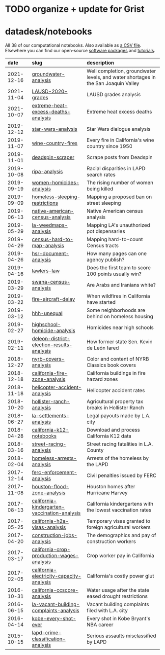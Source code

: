 # TODO organize + update for Grist

# datadesk/notebooks

All 38 of our computational notebooks. Also available as [a CSV file](notebooks.csv). Elsewhere you can find our open-source [software packages](https://github.com/datadesk/packages) and [tutorials](https://github.com/datadesk/tutorials).

| date | slug | description |
|:--|:--|:--|
|  2021-12-16 | [groundwater-analysis](https://github.com/datadesk/groundwater-analysis) | Well completion, groundwater levels, and water shortages in the San Joaquin Valley |
|  2021-11-04 | [LAUSD-2020-grades](https://github.com/datadesk/LAUSD-2020-grades) | LAUSD grades analysis |
|  2021-10-07 | [extreme-heat-excess-deaths-analysis](https://github.com/datadesk/extreme-heat-excess-deaths-analysis) | Extreme heat excess deaths |
|  2019-12-12 | [star-wars-analysis](https://github.com/datadesk/star-wars-analysis) | Star Wars dialogue analysis |
|  2019-11-07 | [wine-country-fires](https://github.com/datadesk/wine-country-fires/) | Every fire in California's wine country since 1950 |
|  2019-11-01 | [deadspin-scraper](https://github.com/datadesk/deadspin-scraper) | Scrape posts from Deadspin |
|  2019-10-08 | [ripa-analysis](https://github.com/datadesk/ripa-analysis) | Racial disparities in LAPD search rates |
|  2019-09-19 | [women-homicides-analysis](https://github.com/datadesk/women-homicides-analysis) | The rising number of women being killed |
|  2019-09-09 | [homeless-sleeping-restrictions](https://github.com/datadesk/homeless-sleeping-restrictions) | Mapping a proposed ban on street sleeping |
|  2019-06-13 | [native-american-census-analysis](https://github.com/datadesk/native-american-census-analysis) | Native American census analysis |
|  2019-05-29 | [la-weedmaps-analysis](https://github.com/datadesk/la-weedmaps-analysis) | Mapping LA's unauthorized pot dispensaries |
|  2019-04-29 | [census-hard-to-map-analysis](https://github.com/datadesk/census-hard-to-map-analysis) | Mapping hard-to-count Census tracts |
|  2019-04-26 | [hsr-document-analysis](https://github.com/datadesk/hsr-document-analysis) | How many pages can one agency publish? |
|  2019-04-16 | [lawlers-law](https://github.com/ryanvmenezes/lawlers-law) | Does the first team to score 100 points usually win? |
|  2019-03-29 | [swana-census-analysis](https://github.com/datadesk/swana-census-analysis) | Are Arabs and Iranians white? |
|  2019-03-22 | [fire-aircraft-delay](https://github.com/kyleykim/R_Scripts/tree/master/la-me-ln-california-fire-aircraft-delay) | When wildfires in California have started |
|  2019-03-12 | [hhh-unequal](https://github.com/kyleykim/R_Scripts/tree/master/la-me-ln-hhh-unequal) | Some neighborhoods are behind on homeless housing |
|  2019-02-27 | [highschool-homicide-analysis](https://github.com/datadesk/highschool-homicide-analysis) | Homicides near high schools |
|  2019-02-11 | [deleon-district-election-results-analysis](https://github.com/datadesk/deleon-district-election-results-analysis) | How former state Sen. Kevin de León fared |
|  2018-12-27 | [nyrb-covers-analysis](https://github.com/datadesk/nyrb-covers-analysis) | Color and content of NYRB Classics book covers |
|  2018-12-18 | [california-fire-zone-analysis](https://github.com/datadesk/california-fire-zone-analysis) | California buildings in fire hazard zones |
|  2018-11-18 | [helicopter-accident-analysis](https://github.com/datadesk/helicopter-accident-analysis) | Helicopter accident rates |
|  2018-10-20 | [hollister-ranch-analysis](https://github.com/datadesk/hollister-ranch-analysis) | Agricultural property tax breaks in Hollister Ranch |
|  2018-06-27 | [la-settlements-analysis](https://github.com/datadesk/la-settlements-analysis) | Legal payouts made by L.A. city |
|  2018-04-28 | [california-k12-notebooks](https://github.com/datadesk/california-k12-notebooks) | Download and process California K12 data |
|  2018-03-16 | [street-racing-analysis](https://github.com/datadesk/street-racing-analysis) | Street racing fatalities in L.A. County |
|  2018-02-04 | [homeless-arrests-analysis](https://github.com/datadesk/homeless-arrests-analysis) | Arrests of the homeless by the LAPD |
|  2017-12-14 | [ferc-enforcement-analysis](https://github.com/datadesk/ferc-enforcement-analysis) | Civil penalties issued by FERC |
|  2017-11-08 | [houston-flood-zone-analysis](https://github.com/datadesk/houston-flood-zone-analysis) | Houston homes after Hurricane Harvey |
|  2017-08-13 | [california-kindergarten-vaccination-analysis](https://github.com/datadesk/california-kindergarten-vaccination-analysis) | California kindergartens with the lowest vaccination rates |
|  2017-05-25 | [california-h2a-visas-analysis](https://github.com/datadesk/california-h2a-visas-analysis) | Temporary visas granted to foreign agricultural workers |
|  2017-04-20 | [construction-jobs-analysis](https://github.com/datadesk/construction-jobs-analysis) | The demographics and pay of construction workers |
|  2017-03-17 | [california-crop-production-wages-analysis](https://github.com/datadesk/california-crop-production-wages-analysis) | Crop worker pay in California |
|  2017-02-05 | [california-electricity-capacity-analysis](https://github.com/datadesk/california-electricity-capacity-analysis) | California's costly power glut |
|  2016-10-31 | [california-ccscore-analysis](https://github.com/datadesk/california-ccscore-analysis) | Water usage after the state eased drought restrictions |
|  2016-06-15 | [la-vacant-building-complaints-analysis](https://github.com/datadesk/la-vacant-building-complaints-analysis) | Vacant building complaints filed with L.A. city |
|  2016-04-14 | [kobe-every-shot-ever](https://github.com/datadesk/kobe-every-shot-ever) | Every shot in Kobe Bryant's NBA career |
|  2015-10-15 | [lapd-crime-classification-analysis](https://github.com/datadesk/lapd-crime-classification-analysis) | Serious assaults misclassified by LAPD |
